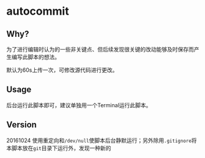 # autocommit
## Why?

为了进行编辑时认为的一些非关键点、但后续发现很关键的改动能够及时保存而产生编写此脚本的想法。

默认为60s上传一次，可修改源代码进行更改。

## Usage

后台运行此脚本即可，建议单独用一个Terminal运行此脚本。

## Version

20161024 使用重定向和`/dev/null`使脚本后台静默运行；另外除用`.gitignore`将本脚本放在`git`目录下运行外，发现一种新的